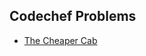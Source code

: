 ## Codechef Problems

- [The Cheaper Cab](https://github.com/shamnad-sherief/java-challenge/blob/main/src/excercise/basics/CabProblem.java)
